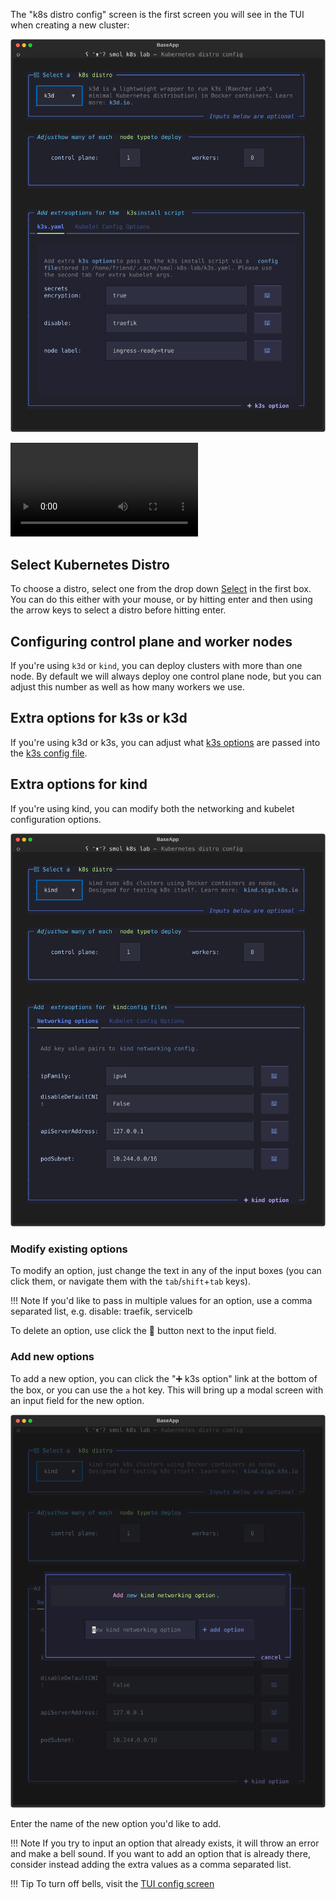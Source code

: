 The "k8s distro config" screen is the first screen you will see in the TUI when creating a new cluster:

[<img src="/assets/images/screenshots/distro_config_screen.svg" alt="terminal screenshot of smol-k8s-lab k8s distro configuration screen . Features three vertically stacked boxes. Box 1: title: 🌱 Select a k8s distro. Contains a drop down menu on the left hand side that defaults to k3d on macOS and k3s on Linux. On the right hand side there is a description of the distro, which in this case is k3d is a lightweight wrapper to run k3s (Rancher Lab's minimal Kubernetes distro) in Docker containers. Subtitle: Inputs below are optional. Box 2: Title: Adjust how many of each node type to deploy. Contains two input fields: input 1: control plane is set to 1. input 2: workers is set to 0. Box 3: Title: Add extra options for the k3s install script. Contains text: Add extra k3s options to pass to the k3s install script via a config file stored in $XDG_CACHE_HOME/smol-k8s-lab/k3s.yml. Box 3 also contains input fields for: secrets encryption: true, disable: traefik, kubelet arg: max_pods=150, node label: ingress-ready=true. Each input field has a 🚮 button next to it. Box 3 subtitle: ➕ k3s option">](/assets/images/screenshots/distro_config_screen.svg)

![type:video](/assets/videos/tour_of_distros.mov)

## Select Kubernetes Distro

To choose a distro, select one from the drop down [Select](https://textual.textualize.io/widgets/select/#select) in the first box. You can do this either with your mouse, or by hitting enter and then using the arrow keys to select a distro before hitting enter.

## Configuring control plane and worker nodes

If you're using `k3d` or `kind`, you can deploy clusters with more than one node. By default we will always deploy one control plane node, but you can adjust this number as well as how many workers we use.

## Extra options for k3s or k3d

If you're using k3d or k3s, you can adjust what [k3s options](https://docs.k3s.io/cli/server#k3s-server-cli-help) are passed into the [k3s config file](https://docs.k3s.io/installation/configuration#configuration-file). 

## Extra options for kind

If you're using kind, you can modify both the networking and kubelet configuration options.

![terminal screenshot showing smol-k8s-lab k8s distro config screen with kind selected this time. The top two boxes are the same as the last screenshot, but the bottom box shows two tabs: networking, kubelet](/assets/images/screenshots/kind_config_screen.svg)

### Modify existing options

To modify an option, just change the text in any of the input boxes (you can click them, or navigate them with the `tab`/`shift`+`tab` keys).

!!! Note
    If you'd like to pass in multiple values for an option, use a comma separated list, e.g. disable: traefik, servicelb

To delete an option, use click the 🚮 button next to the input field.

### Add new options

To add a new option, you can click the "➕ k3s option" link at the bottom of the box, or you can use the `a` hot key. This will bring up a modal screen with an input field for the new option.

![terminal screenshot showing smol-k8s-lab "add new option" modal screen with a blue border. Header: Add *new* k3s option. The second row has an input field with placeholder text that says "new k3s option" with a button on the right hand side that says "➕ add option". The bottom border has a link that says cancel - which can be clicked or you can use the escape key](/assets/images/screenshots/add_k3s_option_screen.svg)

Enter the name of the new option you'd like to add. 

!!! Note
    If you try to input an option that already exists, it will throw an error and make a bell sound. If you want to add an option that is already there, consider instead adding the extra values as a comma separated list.

!!! Tip
    To turn off bells, visit the [TUI config screen](/tui/tui_config.md)
